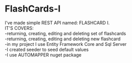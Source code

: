 # FlashCards-I
I've made simple REST API named: FLASHCARD I.<br />
IT'S COVERS: <br />
-returning, creating, editing and deleting set of flashcards<br />
-returning, creating, editing and deleting new flashcard<br />
-in my project I use Entity Framework Core and Sql Server<br />
-I created seeder to seed default values<br />
-I use AUTOMAPPER nuget package<br />

